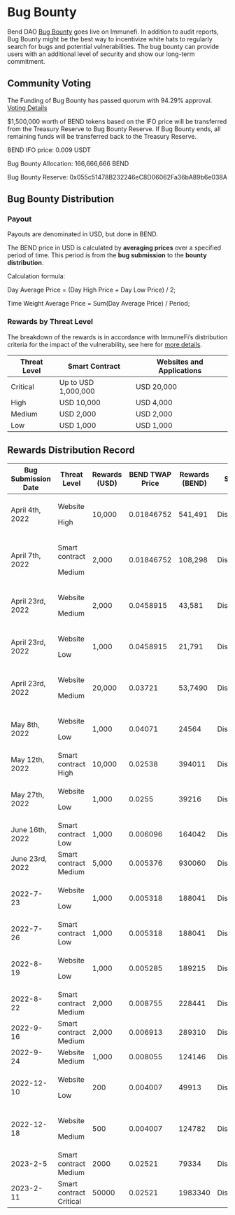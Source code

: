 # Bug Bounty

Bend DAO [Bug Bounty](https://immunefi.com/bounty/benddao/) goes live on Immunefi. In addition to audit reports, Bug Bounty might be the best way to incentivize white hats to regularly search for bugs and potential vulnerabilities. The bug bounty can provide users with an additional level of security and show our long-term commitment.

## Community Voting&#x20;

The Funding of Bug Bounty has passed quorum with 94.29% approval. [Voting Details](https://snapshot.org/#/benddao.eth/proposal/0x874dfb4a31fdf3521a8d0cead3370792ef991a1807beed77f6a490ad414e382e)

$1,500,000 worth of BEND tokens based on the IFO price will be transferred from the Treasury Reserve to Bug Bounty Reserve. If Bug Bounty ends, all remaining funds will be transferred back to the Treasury Reserve.

BEND IFO price: 0.009 USDT&#x20;

Bug Bounty Allocation: 166,666,666 BEND&#x20;

Bug Bounty Reserve: 0x055c51478B232246eC8D06062Fa36bA89b6e038A

## Bug Bounty Distribution&#x20;

### Payout

Payouts are denominated in USD, but done in BEND.&#x20;

The BEND price in USD is calculated by **averaging prices** over a specified period of time. This period is from the **bug submission** to the **bounty distribution**.

Calculation formula:

Day Average Price = (Day High Price + Day Low Price) / 2;

Time Weight Average Price = Sum(Day Average Price) / Period;

### Rewards by Threat Level

The breakdown of the rewards is in accordance with ImmuneFi’s distribution criteria for the impact of the vulnerability, see here for [more details](https://immunefi.com/bounty/benddao/).&#x20;

| Threat Level | Smart Contract      | Websites and Applications |
| ------------ | ------------------- | ------------------------- |
| Critical     | Up to USD 1,000,000 | USD 20,000                |
| High         | USD 10,000          | USD 4,000                 |
| Medium       | USD 2,000           | USD 2,000                 |
| Low          | USD 1,000           | USD 1,000                 |

## Rewards Distribution Record

| Bug Submission Date | Threat Level                       | Rewards (USD) | BEND TWAP Price | Rewards (BEND) | Status      |
| ------------------- | ---------------------------------- | ------------- | --------------- | -------------- | ----------- |
| April 4th, 2022     | <p>Website </p><p>High</p>         | 10,000        | 0.01846752      | 541,491        | Distributed |
| April 7th, 2022     | <p>Smart contract</p><p>Medium</p> | 2,000         | 0.01846752      | 108,298        | Distributed |
| April 23rd, 2022    | <p>Website</p><p>Medium</p>        | 2,000         | 0.0458915       | 43,581         | Distributed |
| April 23rd, 2022    | <p>Website</p><p>Low</p>           | 1,000         | 0.0458915       | 21,791         | Distributed |
| April 23rd, 2022    | <p>Website</p><p>Medium</p>        | 20,000        | 0.03721         | 53,7490        | Distributed |
| May 8th, 2022       | <p>Website</p><p>Low</p>           | 1,000         | 0.04071         | 24564          | Distributed |
| May 12th, 2022      | Smart contract High                | 10,000        | 0.02538         | 394011         | Distributed |
| May 27th, 2022      | <p>Website</p><p>Low</p>           | 1,000         | 0.0255          | 39216          | Distributed |
| June 16th, 2022     | Smart contract Low                 | 1,000         | 0.006096        | 164042         | Distributed |
| June 23rd, 2022     | Smart contract Medium              | 5,000         | 0.005376        | 930060         | Distributed |
| 2022-7-23           | <p>Website</p><p>Low</p>           | 1,000         | 0.005318        | 188041         | Distributed |
| 2022-7-26           | Smart contract Low                 | 1,000         | 0.005318        | 188041         | Distributed |
| 2022-8-19           | <p>Website</p><p>Low</p>           | 1,000         | 0.005285        | 189215         | Distributed |
| 2022-8-22           | Smart contract Medium              | 2,000         | 0.008755        | 228441         | Distributed |
| 2022-9-16           | Smart contract Medium              | 2,000         | 0.006913        | 289310         | Distributed |
| 2022-9-24           | Website Medium                     | 1,000         | 0.008055        | 124146         | Distributed |
| 2022-12-10          | <p>Website</p><p>Low</p>           | 200           | 0.004007        | 49913          | Distributed |
| 2022-12-18          | <p>Website</p><p>Medium</p>        | 500           | 0.004007        | 124782         | Distributed |
| 2023-2-5            | Smart contract Medium              | 2000          | 0.02521         | 79334          | Distributed |
| 2023-2-11           | Smart contract Critical            | 50000         | 0.02521         | 1983340        | Distributed |
